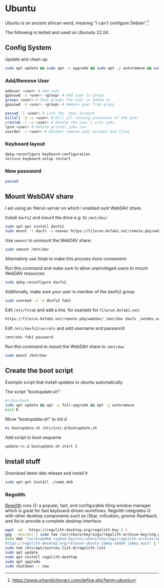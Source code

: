 # Ubuntu

Ubuntu is an ancient african word, meaning "I can't configure Debian".[^1]

The following is tested and used on Ubunutu 22.04.

## Config System

Update and clean up:

``` sh
sudo apt update && sudo apt -y upgrade && sudo apt -y autoremove && sudo apt -y autoclean
```

### Add/Remove User

``` sh
adduser <user> # Add user
gpasswd -a <user> <group> # Add user to group
groups <user> # Show groups the user is added to
gpasswd -d <user> <group> # Remove user from group

passwd -l <user> # Lock the  User account
killall -9 -u <user> # Kill all running processes of the User
crontab -r -u <user> # Delete the user's cron jobs
lprm <user> # Delete printer jobs run
userdel -r <user> # Delete/ remove user account and files
```

### Keyboard layout

``` sh
dpkg-reconfigure keyboard-configuration
service keyboard-setup restart
```

### New password

``` sh
passwd
```

## Mount WebDAV share

I am using an filerun server on which I enabled ount WebDAV share.

Install `davfs2` and mount the drive e.g. to `/mnt/dav/`

``` sh
sudo apt-get install davfs2
sudo mount -t davfs -o noexec https://filerun.0xfab1.net/remote.php/webdav/ /mnt/dav/
```

Use `umount` to unmount the WebDAV share:

``` sh
sudo umount /mnt/dav
```

Alternativly use fstab to make this process more convenient:

Run this command and make sure to allow unprivileged users to mount WebDAV resources:

``` sh
sudo dpkg-reconfigure davfs2
```

Addtionally, make sure your user is member of the davfs2 group

``` sh
sudo usermod -a -G davfs2 fab1
```

Edit `/etc/fstab` and add a line, for example for `filerun.0xfab1.net`:

``` sh
https://filerun.0xfab1.net/remote.php/webdav/ /mnt/dav davfs _netdev,noauto,user,uid=fab1,gid=fab1 0 0
```

Edit `/etc/davfs2/secrets` and add username and password:

``` sh
/mnt/dav fab1 password
```

Run this command to mount the WebDAV share to `/mnt/dav`

``` sh
sudo mount /mnt/dav
```

## Create the boot script

Example script that install updates to ubuntu automatically

The script "bootupdate.sh":

``` sh
#!/bin/bash
sudo apt update && apt -y full-upgrade && apt -y autoremove
exit 0
```

Move "bootupdate.sh" to init.d

``` sh
mv bootupdate.sh /etc/init.d/bootupdate.sh
```

Add script to boot sequente

``` sh
update-rc.d bootupdate.sh start 2
```

## Install stuff

Download latest deb release and install it

``` sh
sudo apt-get install ./name.deb
```

[^1]: <https://www.urbandictionary.com/define.php?term=ubuntu>

### Regolith

[Regolith](https://regolith-desktop.com/) runs i3: a popular, fast, and configurable tiling window manager which is great for fast keyboard-driven workflows. Regolith integrates i3 with other desktop components such as i3bar, rofication, gnome-flashback, and ilia to provide a complete desktop interface.

``` sh
wget -qO - https://regolith-desktop.org/regolith.key | \
gpg --dearmor | sudo tee /usr/share/keyrings/regolith-archive-keyring.gpg > /dev/null
echo deb "[arch=amd64 signed-by=/usr/share/keyrings/regolith-archive-keyring.gpg] \
https://regolith-desktop.org/release-ubuntu-jammy-amd64 jammy main" | \
sudo tee /etc/apt/sources.list.d/regolith.list
sudo apt update
sudo apt install regolith-desktop
sudo apt upgrade
sudo shutdown -r now
```
